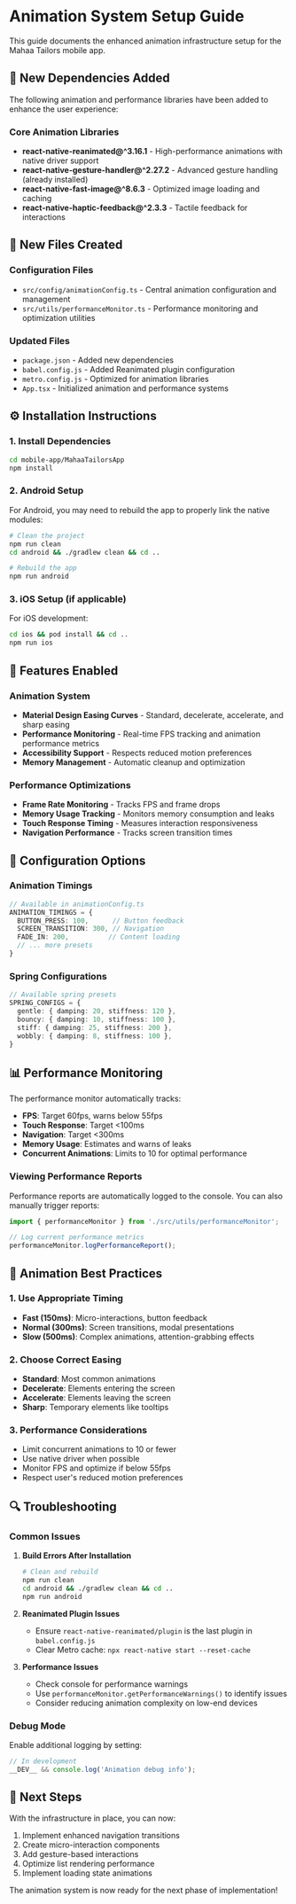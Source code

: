 # Animation System Setup Guide

This guide documents the enhanced animation infrastructure setup for the Mahaa Tailors mobile app.

## 🚀 New Dependencies Added

The following animation and performance libraries have been added to enhance the user experience:

### Core Animation Libraries
- **react-native-reanimated@^3.16.1** - High-performance animations with native driver support
- **react-native-gesture-handler@^2.27.2** - Advanced gesture handling (already installed)
- **react-native-fast-image@^8.6.3** - Optimized image loading and caching
- **react-native-haptic-feedback@^2.3.3** - Tactile feedback for interactions

## 📁 New Files Created

### Configuration Files
- `src/config/animationConfig.ts` - Central animation configuration and management
- `src/utils/performanceMonitor.ts` - Performance monitoring and optimization utilities

### Updated Files
- `package.json` - Added new dependencies
- `babel.config.js` - Added Reanimated plugin configuration
- `metro.config.js` - Optimized for animation libraries
- `App.tsx` - Initialized animation and performance systems

## ⚙️ Installation Instructions

### 1. Install Dependencies
```bash
cd mobile-app/MahaaTailorsApp
npm install
```

### 2. Android Setup
For Android, you may need to rebuild the app to properly link the native modules:

```bash
# Clean the project
npm run clean
cd android && ./gradlew clean && cd ..

# Rebuild the app
npm run android
```

### 3. iOS Setup (if applicable)
For iOS development:

```bash
cd ios && pod install && cd ..
npm run ios
```

## 🎯 Features Enabled

### Animation System
- **Material Design Easing Curves** - Standard, decelerate, accelerate, and sharp easing
- **Performance Monitoring** - Real-time FPS tracking and animation performance metrics
- **Accessibility Support** - Respects reduced motion preferences
- **Memory Management** - Automatic cleanup and optimization

### Performance Optimizations
- **Frame Rate Monitoring** - Tracks FPS and frame drops
- **Memory Usage Tracking** - Monitors memory consumption and leaks
- **Touch Response Timing** - Measures interaction responsiveness
- **Navigation Performance** - Tracks screen transition times

## 🔧 Configuration Options

### Animation Timings
```typescript
// Available in animationConfig.ts
ANIMATION_TIMINGS = {
  BUTTON_PRESS: 100,      // Button feedback
  SCREEN_TRANSITION: 300, // Navigation
  FADE_IN: 200,          // Content loading
  // ... more presets
}
```

### Spring Configurations
```typescript
// Available spring presets
SPRING_CONFIGS = {
  gentle: { damping: 20, stiffness: 120 },
  bouncy: { damping: 10, stiffness: 100 },
  stiff: { damping: 25, stiffness: 200 },
  wobbly: { damping: 8, stiffness: 100 },
}
```

## 📊 Performance Monitoring

The performance monitor automatically tracks:
- **FPS**: Target 60fps, warns below 55fps
- **Touch Response**: Target <100ms
- **Navigation**: Target <300ms
- **Memory Usage**: Estimates and warns of leaks
- **Concurrent Animations**: Limits to 10 for optimal performance

### Viewing Performance Reports
Performance reports are automatically logged to the console. You can also manually trigger reports:

```typescript
import { performanceMonitor } from './src/utils/performanceMonitor';

// Log current performance metrics
performanceMonitor.logPerformanceReport();
```

## 🎨 Animation Best Practices

### 1. Use Appropriate Timing
- **Fast (150ms)**: Micro-interactions, button feedback
- **Normal (300ms)**: Screen transitions, modal presentations
- **Slow (500ms)**: Complex animations, attention-grabbing effects

### 2. Choose Correct Easing
- **Standard**: Most common animations
- **Decelerate**: Elements entering the screen
- **Accelerate**: Elements leaving the screen
- **Sharp**: Temporary elements like tooltips

### 3. Performance Considerations
- Limit concurrent animations to 10 or fewer
- Use native driver when possible
- Monitor FPS and optimize if below 55fps
- Respect user's reduced motion preferences

## 🔍 Troubleshooting

### Common Issues

1. **Build Errors After Installation**
   ```bash
   # Clean and rebuild
   npm run clean
   cd android && ./gradlew clean && cd ..
   npm run android
   ```

2. **Reanimated Plugin Issues**
   - Ensure `react-native-reanimated/plugin` is the last plugin in `babel.config.js`
   - Clear Metro cache: `npx react-native start --reset-cache`

3. **Performance Issues**
   - Check console for performance warnings
   - Use `performanceMonitor.getPerformanceWarnings()` to identify issues
   - Consider reducing animation complexity on low-end devices

### Debug Mode
Enable additional logging by setting:
```typescript
// In development
__DEV__ && console.log('Animation debug info');
```

## 🚀 Next Steps

With the infrastructure in place, you can now:
1. Implement enhanced navigation transitions
2. Create micro-interaction components
3. Add gesture-based interactions
4. Optimize list rendering performance
5. Implement loading state animations

The animation system is now ready for the next phase of implementation!